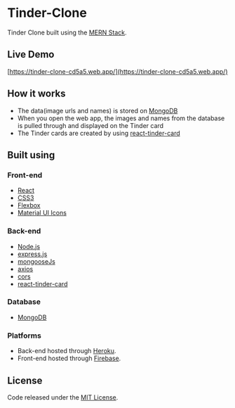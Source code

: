 # Tinder-Clone
Tinder Clone built using the [MERN Stack](https://www.mongodb.com/mern-stack).

## Live Demo
[https://tinder-clone-cd5a5.web.app/](https://tinder-clone-cd5a5.web.app/)

## How it works
- The data(image urls and names) is stored on [MongoDB](https://www.mongodb.com/)
- When you open the web app, the images and names from the database is pulled through and displayed on the Tinder card 
- The Tinder cards are created by using [react-tinder-card](https://github.com/3DJakob/react-tinder-card)

## Built using

### Front-end
- [React](https://reactjs.org/)
- [CSS3](https://en.wikipedia.org/wiki/CSS)
- [Flexbox](https://css-tricks.com/snippets/css/a-guide-to-flexbox/)
- [Material UI Icons](https://material-ui.com/)

### Back-end
- [Node.js](https://nodejs.org/en/)
- [express.js](https://expressjs.com/)
- [mongooseJs](https://mongoosejs.com/)
- [axios](https://www.npmjs.com/package/axios)
- [cors](https://www.npmjs.com/package/cors)
- [react-tinder-card](https://github.com/3DJakob/react-tinder-card)

### Database
- [MongoDB](https://www.mongodb.com/)

### Platforms
- Back-end hosted through [Heroku](https://www.heroku.com).
- Front-end hosted through [Firebase](https://firebase.google.com/).

## License
Code released under the [MIT License](https://github.com/Tushar-Indurjeeth/Tinder-Clone/blob/master/LICENSE).
